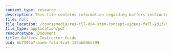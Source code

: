 ```yaml
---
content_type: resource
description: This file contains information regarding buffers instructor guide.
file: null
file_location: /coursemedia/res-tll-004-stem-concept-videos-fall-2013/6b7599b7aaebfd449ca9137ab696d599_MITRES_TLL-004F13_BuffeIG.pdf
file_type: application/pdf
resourcetype: Document
title: Buffers Instructor Guide
uid: 6b7599b7-aaeb-fd44-9ca9-137ab696d599
---
```

